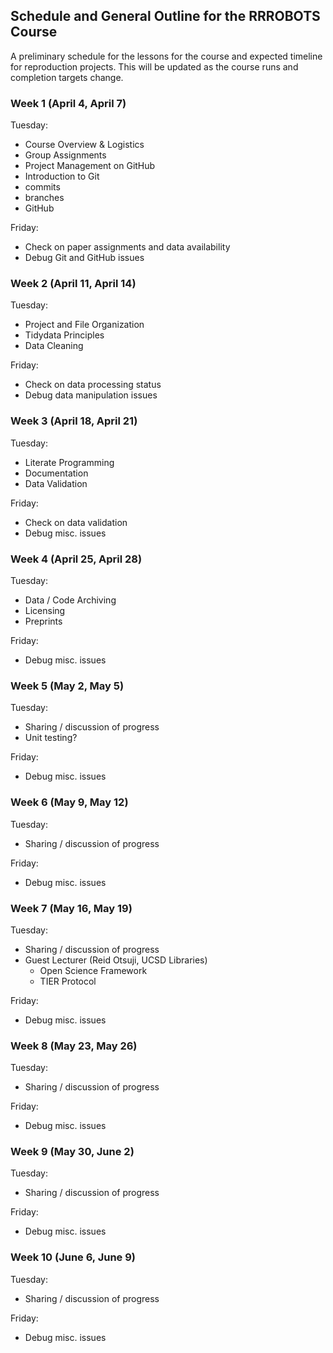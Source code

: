 ## Schedule and General Outline for the RRROBOTS Course

A preliminary schedule for the lessons for the course and expected timeline for reproduction projects. This will be updated as the course runs and completion targets change.

### Week 1 (April 4, April 7)

Tuesday:
* Course Overview & Logistics
* Group Assignments
* Project Management on GitHub
* Introduction to Git
*   commits
*   branches
*   GitHub

Friday:
* Check on paper assignments and data availability
* Debug Git and GitHub issues

### Week 2 (April 11, April 14)

Tuesday:
* Project and File Organization
* Tidydata Principles
* Data Cleaning

Friday:
* Check on data processing status
* Debug data manipulation issues

### Week 3 (April 18, April 21)

Tuesday:
* Literate Programming
* Documentation
* Data Validation

Friday:
* Check on data validation
* Debug misc. issues

### Week 4 (April 25, April 28)

Tuesday:
* Data / Code Archiving
* Licensing
* Preprints

Friday:
* Debug misc. issues

### Week 5 (May 2, May 5)

Tuesday:
* Sharing / discussion of progress
* Unit testing?

Friday:
* Debug misc. issues

### Week 6 (May 9, May 12)

Tuesday:
* Sharing / discussion of progress

Friday:
* Debug misc. issues

### Week 7 (May 16, May 19)

Tuesday:
* Sharing / discussion of progress
* Guest Lecturer (Reid Otsuji, UCSD Libraries)
  - Open Science Framework
  - TIER Protocol

Friday:
* Debug misc. issues

### Week 8 (May 23, May 26)

Tuesday:
* Sharing / discussion of progress

Friday:
* Debug misc. issues

### Week 9 (May 30, June 2)

Tuesday:
* Sharing / discussion of progress

Friday:
* Debug misc. issues

### Week 10 (June 6, June 9)

Tuesday:
* Sharing / discussion of progress

Friday:
* Debug misc. issues
